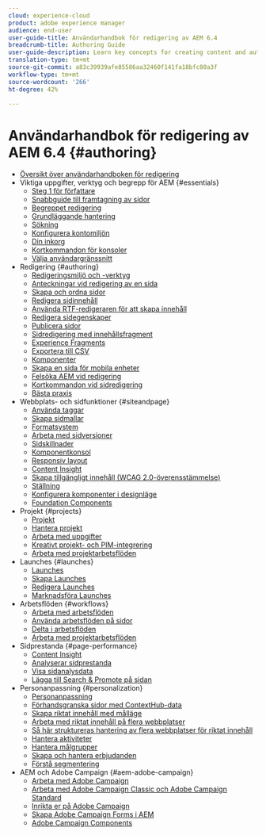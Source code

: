 ```yaml
---
cloud: experience-cloud
product: adobe experience manager
audience: end-user
user-guide-title: Användarhandbok för redigering av AEM 6.4
breadcrumb-title: Authoring Guide
user-guide-description: Learn key concepts for creating content and authoring in AEM.
translation-type: tm+mt
source-git-commit: a83c39939afe85586aa32460f141fa18bfc80a3f
workflow-type: tm+mt
source-wordcount: '266'
ht-degree: 42%

---
```



# Användarhandbok för redigering av AEM 6.4 {#authoring}

+ [Översikt över användarhandboken för redigering](home.md)
+ Viktiga uppgifter, verktyg och begrepp för AEM {#essentials}
   + [Steg 1 för författare](first-steps.md)
   + [Snabbguide till framtagning av sidor](qg-page-authoring.md)
   + [Begreppet redigering](author.md)
   + [Grundläggande hantering](basic-handling.md)
   + [Sökning](search.md)
   + [Konfigurera kontomiljön](user-properties.md)
   + [Din inkorg](inbox.md)
   + [Kortkommandon för konsoler](keyboard-shortcuts.md)
   + [Välja användargränssnitt](select-ui.md)
+ Redigering {#authoring}
   + [Redigeringsmiljö och -verktyg](author-environment-tools.md)
   + [Anteckningar vid redigering av en sida](annotations.md)
   + [Skapa och ordna sidor](managing-pages.md)
   + [Redigera sidinnehåll](editing-content.md)
   + [Använda RTF-redigeraren för att skapa innehåll](rich-text-editor.md)
   + [Redigera sidegenskaper](editing-page-properties.md)
   + [Publicera sidor](publishing-pages.md)
   + [Sidredigering med innehållsfragment](content-fragments.md)
   + [Experience Fragments](experience-fragments.md)
   + [Exportera till CSV](csv-export.md)
   + [Komponenter](default-components.md)
   + [Skapa en sida för mobila enheter](mobile.md)
   + [Felsöka AEM vid redigering](troubleshooting.md)
   + [Kortkommandon vid sidredigering](page-authoring-keyboard-shortcuts.md)
   + [Bästa praxis](best-practices.md)
+ Webbplats- och sidfunktioner {#siteandpage}
   + [Använda taggar](tags.md)
   + [Skapa sidmallar](templates.md)
   + [Formatsystem](style-system.md)
   + [Arbeta med sidversioner](working-with-page-versions.md)
   + [Sidskillnader](page-diff.md)
   + [Komponentkonsol](default-components-console.md)
   + [Responsiv layout](responsive-layout.md)
   + [Content Insight](content-insights.md)
   + [Skapa tillgängligt innehåll (WCAG 2.0-överensstämmelse)](creating-accessible-content.md)
   + [Ställning](scaffolding.md)
   + [Konfigurera komponenter i designläge](default-components-designmode.md)
   + [Foundation Components](default-components-foundation.md)
+ Projekt {#projects}
   + [Projekt](projects.md)
   + [Hantera projekt](touch-ui-managing-projects.md)
   + [Arbeta med uppgifter](task-content.md)
   + [Kreativt projekt- och PIM-integrering](managing-product-information.md)
   + [Arbeta med projektarbetsflöden](projects-with-workflows.md)
+ Launches {#launches}
   + [Launches](launches.md)
   + [Skapa Launches](launches-creating.md)
   + [Redigera Launches](launches-editing.md)
   + [Marknadsföra Launches](launches-promoting.md)
+ Arbetsflöden {#workflows}
   + [Arbeta med arbetsflöden](workflows.md)
   + [Använda arbetsflöden på sidor](workflows-applying.md)
   + [Delta i arbetsflöden](workflows-participating.md)
   + [Arbeta med projektarbetsflöden](projects-with-workflows.md)
+ Sidprestanda {#page-performance}
   + [Content Insight](content-insights.md)
   + [Analyserar sidprestanda](ci-analyze.md)
   + [Visa sidanalysdata](pa-using.md)
   + [Lägga till Search &amp; Promote på sidan](search-and-promote.md)
+ Personanpassning {#personalization}
   + [Personanpassning](personalization.md)
   + [Förhandsgranska sidor med ContextHub-data](ch-previewing.md)
   + [Skapa riktat innehåll med målläge](content-targeting-touch.md)
   + [Arbeta med riktat innehåll på flera webbplatser](multisite-support-targeted-content.md)
   + [Så här struktureras hantering av flera webbplatser för riktat innehåll](technical-multisite-targeted.md)
   + [Hantera aktiviteter](activitylib.md)
   + [Hantera målgrupper](managing-audiences.md)
   + [Skapa och hantera erbjudanden](offerlib.md)
   + [Förstå segmentering](segmentation-overview.md)
+ AEM och Adobe Campaign {#aem-adobe-campaign}
   + [Arbeta med Adobe Campaign](adobe-campaign.md)
   + [Arbeta med Adobe Campaign Classic och Adobe Campaign Standard](campaign.md)
   + [Inrikta er på Adobe Campaign](target-adobe-campaign.md)
   + [Skapa Adobe Campaign Forms i AEM](adobe-campaign-forms.md)
   + [Adobe Campaign Components](adobe-campaign-components.md)

